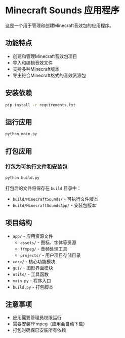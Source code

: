 # Minecraft Sounds 应用程序

这是一个用于管理和创建Minecraft音效包的应用程序。

## 功能特点

- 创建和管理Minecraft音效包项目
- 导入和编辑音效文件
- 支持多种Minecraft版本
- 导出符合Minecraft格式的音效资源包

## 安装依赖

```bash
pip install -r requirements.txt
```

## 运行应用

```bash
python main.py
```

## 打包应用

### 打包为可执行文件和安装包

```bash
python build.py
```

打包后的文件将保存在 `build` 目录中：

- `build/MinecraftSounds/` - 可执行文件版本
- `build/MinecraftSoundsApp/` - 安装包版本

## 项目结构

- `app/` - 应用资源文件
  - `assets/` - 图标、字体等资源
  - `ffmpeg/` - 音频处理工具
  - `projects/` - 用户项目存储目录
- `core/` - 核心功能模块
- `gui/` - 图形界面模块
- `utils/` - 工具函数
- `main.py` - 程序入口
- `build.py` - 打包脚本

## 注意事项

- 应用需要管理员权限运行
- 需要安装FFmpeg（应用会自动下载）
- 打包时确保已安装所有依赖